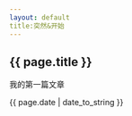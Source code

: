 ```yaml
---
layout: default
title:突然&开始
---
```

<h2>{{ page.title }}</h2>
<p>我的第一篇文章</p>
<p>{{ page.date | date_to_string }}</p>
